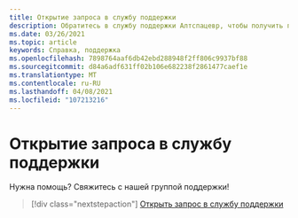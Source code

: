 ```yaml
---
title: Открытие запроса в службу поддержки
description: Обратитесь в службу поддержки Алтспацевр, чтобы получить помощь, открыть запрос в службу поддержки или предложить новую функцию.
ms.date: 03/26/2021
ms.topic: article
keywords: Справка, поддержка
ms.openlocfilehash: 7898764aaf6db42ebd288948f2ff806c9937bf88
ms.sourcegitcommit: d84a6adf631ff02b106e682238f2861477caef1e
ms.translationtype: MT
ms.contentlocale: ru-RU
ms.lasthandoff: 04/08/2021
ms.locfileid: "107213216"
---
```

# <a name="open-a-support-ticket"></a>Открытие запроса в службу поддержки

Нужна помощь? Свяжитесь с нашей группой поддержки!

> [!div class="nextstepaction"] 
> [Открыть запрос в службу поддержки](https://help.altvr.com/hc/en-us/requests/new)
